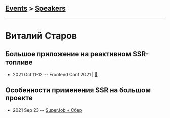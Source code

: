 ## [Events](../README.md) > [Speakers](../speakers.md)
---

# Виталий Старов

## Большое приложение на реактивном SSR-топливе
- 2021 Oct 11-12 -- Frontend Conf 2021  | [:notebook:](https://drive.google.com/file/u/0/d/1Pg8WTPZaj8hRyI2MmHM7_s56RoXSrzQi/view)  
## Особенности применения SSR на большом проекте
- 2021 Sep 23 -- [SuperJob + Сбер](https://www.youtube.com/watch?v=LlcEyX6BWD4)    
